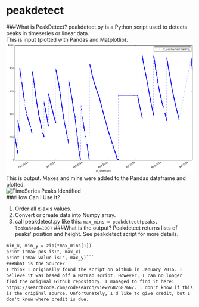 # peakdetect
###What is PeakDetect?
peakdetect.py is a Python script used to detects peaks in timeseries or linear data.  
This is input (plotted with Pandas and Matplotlib).  
![TimeSeries Peaks Not Identified](https://raw.githubusercontent.com/har1eyk/peakdetect/master/images/timeseries.graph.png)    
This is output. Maxes and mins were added to the Pandas dataframe and plotted.  
![TimeSeries Peaks Identified](raw.githubusercontent.com/har1eyk/peakdetect/master/images/timeseries.with.maxes.and.mins.png)  
###How Can I Use It?
1.  Order all x-axis values. 
2.  Convert or create data into Numpy array.
3.  call peakdetect.py like this:
  ```max_mins = peakdetect(peaks, lookahead=100)```
###What is the output?
Peakdetect returns lists of peaks' position and height. See peakdetect script for more details.
  ```max_x, max_y = zip(*max_mins[0])
  min_x, min_y = zip(*max_mins[1])
  print ("max pos is:", max_x)
  print ("max value is:", max_y)```
###What is the Source?
I think I originally found the script on Github in January 2016. I believe it was based off a MatLab script. However, I can no longer find the original Github repository. I managed to find it here: https://searchcode.com/codesearch/view/68268766/. I don't know if this is the original source. Unfortunately, I'd like to give credit, but I don't know where credit is due. 



